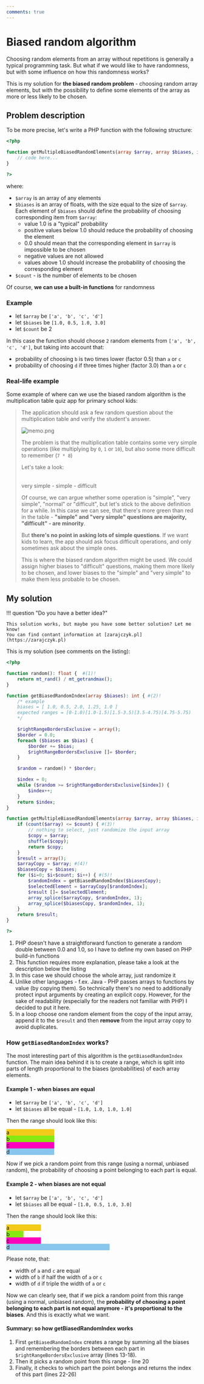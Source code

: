 ```yaml
---
comments: true
---
```

# Biased random algorithm

Choosing random elements from an array without repetitions is generally a typical programming task.
But what if we would like to have randomness, but with some influence on how this randomness works?

This is my solution for **the biased random problem** - choosing random
array elements, but with the possibility to define some elements of the array
as more or less likely to be chosen.

## Problem description

To be more precise, let's write a PHP function with the following structure:

``` php
<?php

function getMultipleBiasedRandomElements(array $array, array $biases, int $count) {
    // code here...
}

?>
```

where:

* `$array` is an array of any elements
* `$biases` is an array of floats, with the size equal to the size of `$array`. Each element of `$biases` should
  define the probability of choosing corresponding item from `$array`:
    * value 1.0 is a "typical" probability
    * positive values below 1.0 should reduce the probability of choosing the element
    * 0.0 should mean that the corresponding element in `$array` is impossible to be chosen
    * negative values are not allowed
    * values above 1.0 should increase the probability of choosing the corresponding element
* `$count` - is the number of elements to be chosen

Of course, **we can use a built-in functions** for randomness

### Example

* let `$array` be `['a', 'b', 'c', 'd']`
* let `$biases` be `[1.0, 0.5, 1.0, 3.0]`
* let `$count` be 2

In this case the function should choose `2` random elements from `['a', 'b', 'c', 'd']`,
but taking into account that:

* probability of choosing `b` is two times lower (factor 0.5) than `a` or `c`
* probability of choosing `d` if three times higher (factor 3.0) than `a` or `c`

### Real-life example

Some example of where can we use the biased random algorithm is the multiplication
table quiz app for primary school kids:

> The application should ask a few random question about the multiplication
> table and verify the student's answer.
>
> ![memo.png](resources%2Fmemo.png)
>
> The problem is that the multiplication table contains some very simple operations
> (like multiplying by `0`, `1` or `10`), but also some more difficult to remember (`7 * 8`)
> 
> Let's take a look:
>
> <table id="multiplication-table"></table>
> <span class="q-legend q-very-simple">very simple</span> - <span class="q-legend q-simple">simple</span> - <span class="q-legend q-difficult">difficult</span> 
>
> Of course, we can argue whether some operation is "simple", "very simple", "normal" or "difficult",
> but let's stick to the above definition for a while. In this case we can see, that there's
> more green than red in the table - **"simple" and "very simple" questions are majority,
> "difficult" - are minority**.
> 
> But **there's no point in asking lots of simple questions**. If we want kids to learn,
> the app should ask focus difficult operations, and only sometimes ask about the simple ones.
>
> This is where the biased random algorithm might be used. We could assign higher
> biases to "difficult" questions, making them more likely to be chosen, and 
> lower biases to the "simple" and "very simple" to make them less probable to be chosen.

## My solution

!!! question "Do you have a better idea?"

    This solution works, but maybe you have some better solution? Let me know!
    You can find contant information at [zarajczyk.pl](https://zarajczyk.pl)

This is my solution (see comments on the listing):

```php linenums="1"
<?php 

function random(): float {  #(1)!
    return mt_rand() / mt_getrandmax();
}

function getBiasedRandomIndex(array $biases): int { #(2)!
    /* example
    biases = [ 1.0, 0.5, 2.0, 1.25, 1.0 ]
    expected ranges = [0-1.0)[1.0-1.5)[1.5-3.5)[3.5-4.75)[4.75-5.75)
    */

    $rightRangeBordersExclusive = array();
    $border = 0.0;
    foreach ($biases as $bias) {
        $border += $bias;
        $rightRangeBordersExclusive []= $border;
    }

    $random = random() * $border;

    $index = 0;
    while ($random >= $rightRangeBordersExclusive[$index]) {
        $index++;
    }
    return $index;
}

function getMultipleBiasedRandomElements(array $array, array $biases, int $count) {
    if (count($array) <= $count) { #(3)!
        // nothing to select, just randomize the input array
        $copy = $array;
        shuffle($copy);
        return $copy;
    }
    $result = array();
    $arrayCopy = $array; #(4)!
    $biasesCopy = $biases;
    for ($i=0; $i<$count; $i++) { #(5)!
        $randomIndex = getBiasedRandomIndex($biasesCopy);
        $selectedElement = $arrayCopy[$randomIndex];
        $result []= $selectedElement;
        array_splice($arrayCopy, $randomIndex, 1);
        array_splice($biasesCopy, $randomIndex, 1);
    }
    return $result;
}

?>
```

1. PHP doesn't have a straightforward function to generate a random double between 0.0 and 1.0,
   so I have to define my own based on PHP build-in functions
2. This function requires more explanation, please take a look at the description below the listing
3. In this case we should choose the whole array, just randomize it
4. Unlike other languages - f.ex. Java - PHP passes arrays to functions by value (by copying them). So
   technically there's no need to additionally protect input arguments by creating an explicit copy.
   However, for the sake of readability (especially for the readers not familiar with PHP) I decided to put it here.
5. In a loop choose one random element from the copy of the input array, append it to the `$result` and then
   **remove** from the input array copy to avoid duplicates.

### How `getBiasedRandomIndex` works?

The most interesting part of this algorithm is the `getBiasedRandomIndex` function.
The main idea behind it is to create a range, which is split into parts of length
proportional to the biases (probabilities) of each array elements.

#### Example 1 - when biases are equal

* let `$array` be `['a', 'b', 'c', 'd']`
* let `$biases` all be equal -  `[1.0, 1.0, 1.0, 1.0]`

Then the range should look like this:

<div class="br-chart-element" style="width: 25%; background-color: #f2ca19;">a</div>
<div class="br-chart-element" style="width: 25%; background-color: #87e911;">b</div>
<div class="br-chart-element" style="width: 25%; background-color: #ff00bd;">c</div>
<div class="br-chart-element" style="width: 25%; background-color: #88c6ed;">d</div>

Now if we pick a random point from this range (using a normal, unbiased random),
the probability of choosing a point belonging to each part is equal.

#### Example 2 - when biases are not equal

* let `$array` be `['a', 'b', 'c', 'd']`
* let `$biases` all be equal -  `[1.0, 0.5, 1.0, 3.0]`

Then the range should look like this:

<div class="br-chart-element" style="width: 18%; background-color: #f2ca19;">a</div>
<div class="br-chart-element" style="width: 9%; background-color: #87e911;">b</div>
<div class="br-chart-element" style="width: 18%; background-color: #ff00bd;">c</div>
<div class="br-chart-element" style="width: 54%; background-color: #88c6ed;">d</div>

Please note, that:

* width of `a` and `c` are equal
* width of `b` if half the width of `a` or `c`
* width of `d` if triple the width of `a` or `c`

Now we can clearly see, that if we pick a random point from this range
(using a normal, unbiased random), the **probability of choosing a point belonging to each
part is not equal anymore - it's proportional to the biases**. And this is exactly what we want.

#### Summary: so how getBiasedRandomIndex works

1. First `getBiasedRandomIndex` creates a range by summing all the biases and remembering the borders
   between each part in `$rightRangeBordersExclusive` array (lines 13-18).
2. Then it picks a random point from this range - line 20
3. Finally, it checks to which part the point belongs and returns the index of this part (lines 22-26)
